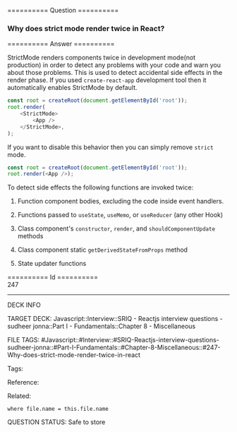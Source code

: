 ========== Question ==========  

### Why does strict mode render twice in React?  

========== Answer ==========  

StrictMode renders components twice in development mode(not production) in order to detect any problems with your code and warn you about those problems. This is used to detect accidental side effects in the render phase. If you used `create-react-app` development tool then it automatically enables StrictMode by default.

```js
const root = createRoot(document.getElementById('root'));
root.render(
    <StrictMode>
        <App />
    </StrictMode>,
);
```

If you want to disable this behavior then you can simply remove `strict` mode.

```js
const root = createRoot(document.getElementById('root'));
root.render(<App />);
```

To detect side effects the following functions are invoked twice:

1.  Function component bodies, excluding the code inside event handlers.

2.  Functions passed to `useState`, `useMemo`, or `useReducer` (any other Hook)

3.  Class component's `constructor`, `render`, and `shouldComponentUpdate` methods

4.  Class component static `getDerivedStateFromProps` method

5.  State updater functions

========== Id ==========  
247

---

DECK INFO

TARGET DECK: Javascript::Interview::SRIQ - Reactjs interview questions - sudheer jonna::Part I - Fundamentals::Chapter 8 - Miscellaneous

FILE TAGS: #Javascript::#Interview::#SRIQ-Reactjs-interview-questions-sudheer-jonna::#Part-I-Fundamentals::#Chapter-8-Miscellaneous::#247-Why-does-strict-mode-render-twice-in-react

Tags:

Reference:

Related:

```dataview
where file.name = this.file.name
```

QUESTION STATUS: Safe to store
